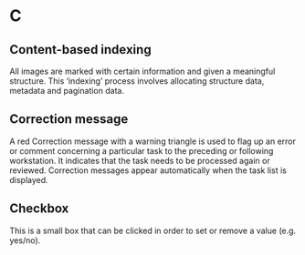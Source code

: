 # C

## Content-based indexing

All images are marked with certain information and given a meaningful structure. This ‘indexing’ process involves allocating structure data, metadata and pagination data.

## Correction message

A red Correction message with a warning triangle is used to flag up an error or comment concerning a particular task to the preceding or following workstation. It indicates that the task needs to be processed again or reviewed. Correction messages appear automatically when the task list is displayed.

## Checkbox

This is a small box that can be clicked in order to set or remove a value \(e.g. yes/no\).

